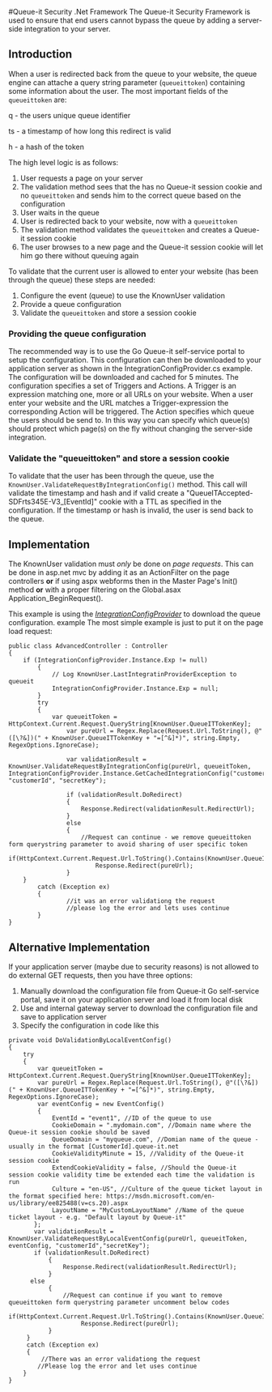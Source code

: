#Queue-it Security .Net Framework
The Queue-it Security Framework is used to ensure that end users cannot bypass the queue by adding a server-side integration to your server. 
## Introduction
When a user is redirected back from the queue to your website, the queue engine can attache a query string parameter (`queueittoken`) containing some information about the user. 
The most important fields of the `queueittoken` are:

q - the users unique queue identifier

ts - a timestamp of how long this redirect is valid

h - a hash of the token

The high level logic is as follows:

 1. User requests a page on your server
 2. The validation method sees that the has no Queue-it session cookie and no `queueittoken` and sends him to the correct queue based on the configuration
 3. User waits in the queue
 4. User is redirected back to your website, now with a `queueittoken`
 5. The validation method validates the `queueittoken` and creates a Queue-it session cookie
 6. The user browses to a new page and the Queue-it session cookie will let him go there without queuing again

To validate that the current user is allowed to enter your website (has been through the queue) these steps are needed:

 1. Configure the event (queue) to use the KnownUser validation
 2. Provide a queue configuration
 3. Validate the `queueittoken` and store a session cookie


### Providing the queue configuration
The recommended way is to use the Go Queue-it self-service portal to setup the configuration. This configuration can then be downloaded to your application server as shown in the IntegrationConfigProvider.cs example. The configuration will be downloaded and cached for 5 minutes. 
The configuration specifies a set of Triggers and Actions. A Trigger is an expression matching one, more or all URLs on your website. When a user enter your website and the URL matches a Trigger-expression the corresponding Action will be triggered. The Action specifies which queue the users should be send to. 
In this way you can specify which queue(s) should protect which page(s) on the fly without changing the server-side integration.

### Validate the "queueittoken" and store a session cookie
To validate that the user has been through the queue, use the `KnownUser.ValidateRequestByIntegrationConfig()` method. 
This call will validate the timestamp and hash and if valid create a "QueueITAccepted-SDFrts345E-V3_[EventId]" cookie with a TTL as specified in the configuration.
If the timestamp or hash is invalid, the user is send back to the queue.

## Implementation
The KnownUser validation must *only* be done on *page requests*. This can be done in asp.net mvc by adding it as an ActionFilter on the page controllers **or** if using aspx webforms then in the Master Page's Init() method **or** with a proper filtering on the Global.asax Application_BeginRequest(). 

This example is using the *[IntegrationConfigProvider](https://github.com/queueit/KnownUser.V3.Net_beta/blob/master/Documentation/IntegrationConfigProvider.cs)* to download the queue configuration. example The most simple example is just to put it on the page load request:
```
public class AdvancedController : Controller
{
	if (IntegrationConfigProvider.Instance.Exp != null)
    	{
	    	// Log KnownUser.LastIntegratinProviderException to queueit
        	IntegrationConfigProvider.Instance.Exp = null;
        }
        try
        {
        	var queueitToken = HttpContext.Current.Request.QueryString[KnownUser.QueueITTokenKey];
                var pureUrl = Regex.Replace(Request.Url.ToString(), @"([\?&])(" + KnownUser.QueueITTokenKey + "=[^&]*)", string.Empty, RegexOptions.IgnoreCase);

                var validationResult = KnownUser.ValidateRequestByIntegrationConfig(pureUrl, queueitToken,  IntegrationConfigProvider.Instance.GetCachedIntegrationConfig("customerid"), "customerId", "secretKey");

                if (validationResult.DoRedirect)
                {
                    Response.Redirect(validationResult.RedirectUrl);
                }
                else
                {
                    //Request can continue - we remove queueittoken form querystring parameter to avoid sharing of user specific token
                    if(HttpContext.Current.Request.Url.ToString().Contains(KnownUser.QueueITTokenKey))
                        Response.Redirect(pureUrl);
                }
  	}
        catch (Exception ex)
        {
                //it was an error validationg the request
                //please log the error and lets uses continue 
        }
}
```

## Alternative Implementation
If your application server (maybe due to security reasons) is not allowed to do external GET requests, then you have three options:

1. Manually download the configuration file from Queue-it Go self-service portal, save it on your application server and load it from local disk
2. Use and internal gateway server to download the configuration file and save to application server
3. Specify the configuration in code like this
 
```
private void DoValidationByLocalEventConfig()
{
    try
    {
	    var queueitToken = HttpContext.Current.Request.QueryString[KnownUser.QueueITTokenKey];
	    var pureUrl = Regex.Replace(Request.Url.ToString(), @"([\?&])(" + KnownUser.QueueITTokenKey + "=[^&]*)", string.Empty, RegexOptions.IgnoreCase);
	    var eventConfig = new EventConfig()
        {
	        EventId = "event1", //ID of the queue to use
            CookieDomain = ".mydomain.com", //Domain name where the Queue-it session cookie should be saved
            QueueDomain = "myqueue.com", //Domian name of the queue - usually in the format [CustomerId].queue-it.net
            CookieValidityMinute = 15, //Validity of the Queue-it session cookie 
            ExtendCookieValidity = false, //Should the Queue-it session cookie validity time be extended each time the validation is run
            Culture = "en-US", //Culture of the queue ticket layout in the format specified here: https://msdn.microsoft.com/en-us/library/ee825488(v=cs.20).aspx
            LayoutName = "MyCustomLayoutName" //Name of the queue ticket layout - e.g. "Default layout by Queue-it"
       };
       var validationResult = KnownUser.ValidateRequestByLocalEventConfig(pureUrl, queueitToken, eventConfig, "customerId","secretKey");
       if (validationResult.DoRedirect)
	       {
	           Response.Redirect(validationResult.RedirectUrl);
           }
      else
           {
	           //Request can continue if you want to remove queueittoken form querystring parameter uncomment below codes
	           if(HttpContext.Current.Request.Url.ToString().Contains(KnownUser.QueueITTokenKey))
                    Response.Redirect(pureUrl);
           }
     }
     catch (Exception ex)
     {
         //There was an error validationg the request
        //Please log the error and let uses continue 
    }
}
```

